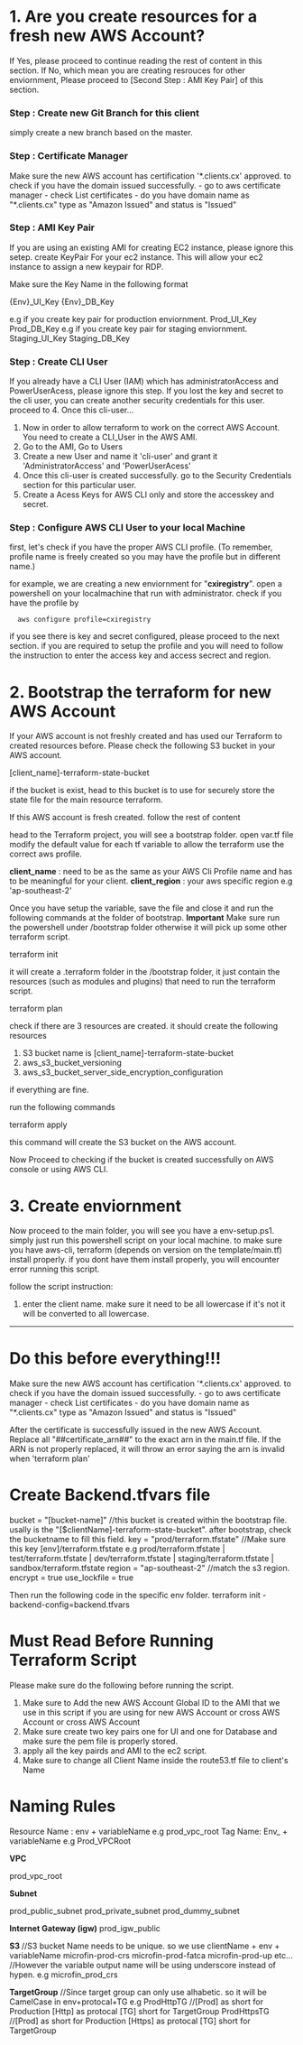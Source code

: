<h1>1. Are you create resources for a fresh new AWS Account?</h1>
If Yes, please proceed to continue reading the rest of content in this section. 
If No, which mean you are creating resrouces for other enviornment, Please proceed to [Second Step : AMI Key Pair] of this section.

<h3>Step : Create new Git Branch for this client</h3>
simply create a new branch based on the master.

<h3>Step : Certificate Manager</h3>
Make sure the new AWS account has certification '*.clients.cx' approved.
to check if you have the domain issued successfully.
- go to aws certificate manager
- check List certificates
- do you have domain name as "*.clients.cx" type as "Amazon Issued" and status is "Issued"

<h3>Step : AMI Key Pair</h3>
If you are using an existing AMI for creating EC2 instance, please ignore this setep. 
create KeyPair For your ec2 instance. This will allow your ec2 instance to assign a new keypair for RDP. 

Make sure the Key Name in the following format

{Env}_UI_Key
{Env}_DB_Key

e.g if you create key pair for production enviornment.
Prod_UI_Key
Prod_DB_Key
e.g if you create key pair for staging enviornment.
Staging_UI_Key
Staging_DB_Key

<h3>Step : Create CLI User</h3>
If you already have a CLI User (IAM) which has administratorAccess and PowerUserAcess, please ignore this step.
If you lost the key and secret to the cli user, you can create another security credentials for this user. proceed to 4. Once this cli-user...

 1. Now in order to allow terraform to work on the correct AWS Account. You need to create a CLI_User in the AWS AMI.
 2. Go to the AMI, Go to Users
 3. Create a new User and name it 'cli-user' and grant it 'AdministratorAccess' and 'PowerUserAcess' 
 4. Once this cli-user is created successfully. go to the Security Credentials section for this particular user.
 5. Create a Acess Keys for AWS CLI only and store the accesskey and secret.

<h3>Step : Configure AWS CLI User to your local Machine</h3>
first, let's check if you have the proper AWS CLI profile. (To remember, profile name is freely created so you may have the profile but in different name.)

for example, we are creating a new enviornment for "<b>cxiregistry</b>". 
open a powershell on your localmachine that run with administrator.
check if you have the profile by 
      
      aws configure profile=cxiregistry

if you see there is key and secret configured, please proceed to the next section.
if you are required to setup the profile and you will need to follow the instruction to enter the access key and access secrect and region.

<h1>2. Bootstrap the terraform for new AWS Account</h1>
If your AWS account is not freshly created and has used our Terraform to created resources before. 
Please check the following S3 bucket in your AWS account.

[client_name]-terraform-state-bucket

if the bucket is exist, head to
this bucket is to use for securely store the state file for the main resource terraform.

If this AWS account is fresh created. follow the rest of content

head to the Terraform project, you will see a bootstrap folder.
open var.tf file
modify the default value for each tf variable to allow the terraform use the correct aws profile.

<b>client_name</b> : need to be as the same as your AWS Cli Profile name and has to be meaningful for your client. 
<b>client_region</b> : your aws specific region e.g 'ap-southeast-2'

Once you have setup the variable, save the file and close it and run the following commands at the folder of bootstrap.
**Important** Make sure run the powershell under /bootstrap folder otherwise it will pick up some other terraform script.

terraform init

it will create a .terraform folder in the /bootstrap folder, it just contain the resources (such as modules and plugins) that need to run the terraform script.

terraform plan

check if there are 3 resources are created. it should create the following resources

1. S3 bucket name is [client_name]-terraform-state-bucket
2. aws_s3_bucket_versioning
3. aws_s3_bucket_server_side_encryption_configuration

if everything are fine.

run the following commands

terraform apply

this command will create the S3 bucket on the AWS account. 

Now Proceed to checking if the bucket is created successfully on AWS console or using AWS CLI.


<h1>3. Create enviornment</h1>

Now proceed to the main folder, you will see you have a env-setup.ps1. simply just run this powershell script on your local machine. to make sure you have aws-cli, terraform (depends on version on the template/main.tf) install properly. if you dont have them install properly, you will encounter error running this script.

follow the script instruction:
1. enter the client name. make sure it need to be all lowercase if it's not it will be converted to all lowercase.





-------------------------------------------------------------------------------------------------------------
<h1>Do this before everything!!!</h1>
Make sure the new AWS account has certification '*.clients.cx' approved.
to check if you have the domain issued successfully.
- go to aws certificate manager
- check List certificates
- do you have domain name as "*.clients.cx" type as "Amazon Issued" and status is "Issued"

After the certificate is successfully issued in the new AWS Account.
Replace all "##certificate_arn##" to the exact arn in the main.tf file.
If the ARN is not properly replaced, it will throw an error saying the arn is invalid when 'terraform plan'


<h1>Create Backend.tfvars file</h1>
bucket         = "[bucket-name]" //this bucket is created within the bootstrap file. usally is the "[$clientName]-terraform-state-bucket". after bootstrap, check the bucketname to fill this field.
key            = "prod/terraform.tfstate" //Make sure this key [env]/terraform.tfstate e.g prod/terraform.tfstate | test/terraform.tfstate | dev/terraform.tfstate | staging/terraform.tfstate | sandbox/terraform.tfstate
region         = "ap-southeast-2" //match the s3 region.
encrypt        = true
use_lockfile   = true

Then run the following code in the specific env folder.
terraform init -backend-config=backend.tfvars


<h1>Must Read Before Running Terraform Script</h1>

Please make sure do the following before running the script.

1. Make sure to Add the new AWS Account Global ID to the AMI that we use in this script 
if you are using for new AWS Account or cross AWS Account or cross AWS Account
2. Make sure create two key pairs one for UI and one for Database and make sure the pem file is properly stored.
3. apply all the key pairds and AMI to the ec2 script.
4. Make sure to change all Client Name inside the route53.tf file to client's Name


<h1>Naming Rules</h1>
Resource Name : env + variableName e.g prod_vpc_root
Tag Name: Env_ + variableName e.g Prod_VPCRoot

<b>VPC</b>

prod_vpc_root

<b>Subnet</b>

prod_public_subnet
prod_private_subnet
prod_dummy_subnet


<b>Internet Gateway (igw)</b>
prod_igw_public


<b>S3 </b>
//S3 bucket Name needs to be unique. so we use clientName + env + variableName
microfin-prod-crs
microfin-prod-fatca
microfin-prod-up
etc...
//However the variable output name will be using underscore instead of hypen. e.g microfin_prod_crs

<b>TargetGroup</b>
//Since target group can only use alhabetic. so it will be CamelCase in env+protocal+TG
e.g
ProdHttpTG //[Prod] as short for Production [Http] as protocal [TG] short for TargetGroup
ProdHttpsTG //[Prod] as short for Production [Https] as protocal [TG] short for TargetGroup

